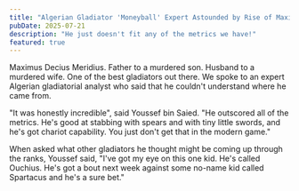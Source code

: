 ```yaml
---
title: "Algerian Gladiator 'Moneyball' Expert Astounded by Rise of Maximus Decius Meridius"
pubDate: 2025-07-21
description: "He just doesn't fit any of the metrics we have!"
featured: true
---
```


Maximus Decius Meridius. Father to a murdered son. Husband to a murdered wife. One of the best gladiators out there. We spoke to an expert Algerian gladiatorial analyst who said that he couldn't understand where he came from.

"It was honestly incredible", said Youssef bin Saied. "He outscored all of the metrics. He's good at stabbing with spears and with tiny little swords, and he's got chariot capability. You just don't get that in the modern game."

When asked what other gladiators he thought might be coming up through the ranks, Youssef said, "I've got my eye on this one kid. He's called Ouchius. He's got a bout next week against some no-name kid called Spartacus and he's a sure bet."